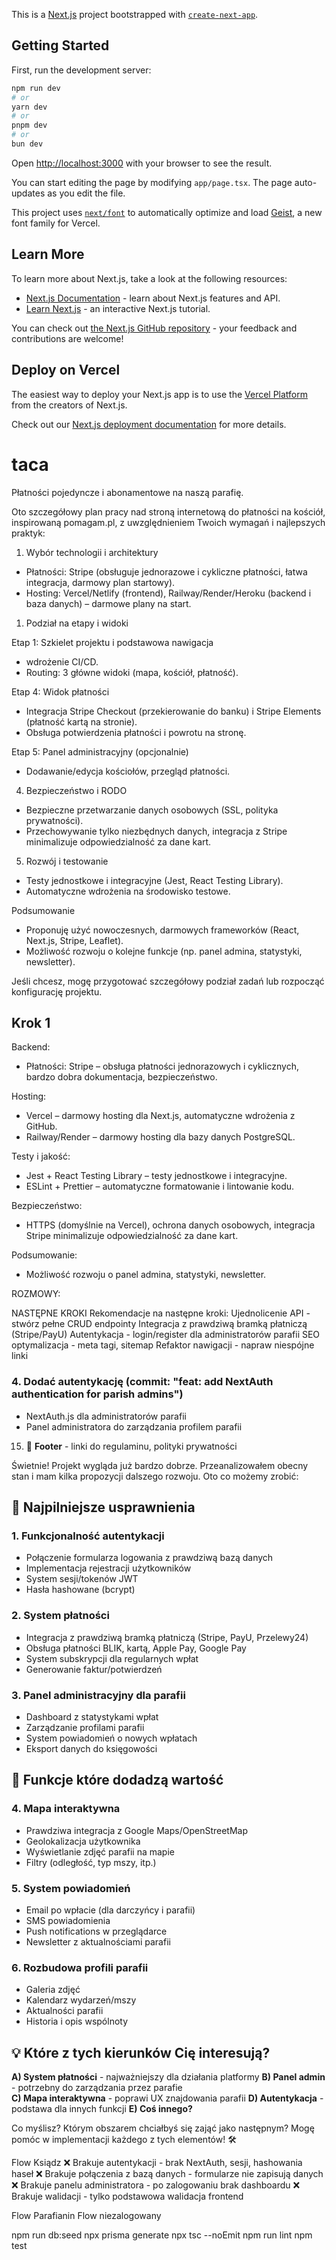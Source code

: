This is a [Next.js](https://nextjs.org) project bootstrapped with [`create-next-app`](https://nextjs.org/docs/app/api-reference/cli/create-next-app).

## Getting Started

First, run the development server:

```bash
npm run dev
# or
yarn dev
# or
pnpm dev
# or
bun dev
```

Open [http://localhost:3000](http://localhost:3000) with your browser to see the result.

You can start editing the page by modifying `app/page.tsx`. The page auto-updates as you edit the file.

This project uses [`next/font`](https://nextjs.org/docs/app/building-your-application/optimizing/fonts) to automatically optimize and load [Geist](https://vercel.com/font), a new font family for Vercel.

## Learn More

To learn more about Next.js, take a look at the following resources:

- [Next.js Documentation](https://nextjs.org/docs) - learn about Next.js features and API.
- [Learn Next.js](https://nextjs.org/learn) - an interactive Next.js tutorial.

You can check out [the Next.js GitHub repository](https://github.com/vercel/next.js) - your feedback and contributions are welcome!

## Deploy on Vercel

The easiest way to deploy your Next.js app is to use the [Vercel Platform](https://vercel.com/new?utm_medium=default-template&filter=next.js&utm_source=create-next-app&utm_campaign=create-next-app-readme) from the creators of Next.js.

Check out our [Next.js deployment documentation](https://nextjs.org/docs/app/building-your-application/deploying) for more details.




# taca

Płatności pojedyncze i abonamentowe na naszą parafię.


Oto szczegółowy plan pracy nad stroną internetową do płatności na kościół, inspirowaną pomagam.pl, z uwzględnieniem Twoich wymagań i najlepszych praktyk:

1. Wybór technologii i architektury
- Płatności: Stripe (obsługuje jednorazowe i cykliczne płatności, łatwa integracja, darmowy plan startowy).
- Hosting: Vercel/Netlify (frontend), Railway/Render/Heroku (backend i baza danych) – darmowe plany na start.

1. Podział na etapy i widoki

Etap 1: Szkielet projektu i podstawowa nawigacja
- wdrożenie CI/CD.
- Routing: 3 główne widoki (mapa, kościół, płatność).

Etap 4: Widok płatności
- Integracja Stripe Checkout (przekierowanie do banku) i Stripe Elements (płatność kartą na stronie).
- Obsługa potwierdzenia płatności i powrotu na stronę.

Etap 5: Panel administracyjny (opcjonalnie)
- Dodawanie/edycja kościołów, przegląd płatności.

4. Bezpieczeństwo i RODO

- Bezpieczne przetwarzanie danych osobowych (SSL, polityka prywatności).
- Przechowywanie tylko niezbędnych danych, integracja z Stripe minimalizuje odpowiedzialność za dane kart.

5. Rozwój i testowanie

- Testy jednostkowe i integracyjne (Jest, React Testing Library).
- Automatyczne wdrożenia na środowisko testowe.

Podsumowanie

- Proponuję użyć nowoczesnych, darmowych frameworków (React, Next.js, Stripe, Leaflet).
- Możliwość rozwoju o kolejne funkcje (np. panel admina, statystyki, newsletter).

Jeśli chcesz, mogę przygotować szczegółowy podział zadań lub rozpocząć konfigurację projektu.


## Krok 1

Backend:
- Płatności: Stripe – obsługa płatności jednorazowych i cyklicznych, bardzo dobra dokumentacja, bezpieczeństwo.

Hosting:
- Vercel – darmowy hosting dla Next.js, automatyczne wdrożenia z GitHub.
- Railway/Render – darmowy hosting dla bazy danych PostgreSQL.

Testy i jakość:
- Jest + React Testing Library – testy jednostkowe i integracyjne.
- ESLint + Prettier – automatyczne formatowanie i lintowanie kodu.

Bezpieczeństwo:
- HTTPS (domyślnie na Vercel), ochrona danych osobowych, integracja Stripe minimalizuje odpowiedzialność za dane kart.

Podsumowanie:
- Możliwość rozwoju o panel admina, statystyki, newsletter.

ROZMOWY:



NASTĘPNE KROKI
Rekomendacje na następne kroki:
Ujednolicenie API - stwórz pełne CRUD endpointy
Integracja z prawdziwą bramką płatniczą (Stripe/PayU)
Autentykacja - login/register dla administratorów parafii
SEO optymalizacja - meta tagi, sitemap
Refaktor nawigacji - napraw niespójne linki

### **4. Dodać autentykację (commit: "feat: add NextAuth authentication for parish admins")**
- NextAuth.js dla administratorów parafii
- Panel administratora do zarządzania profilem parafii
15. 🔗 **Footer** - linki do regulaminu, polityki prywatności



Świetnie! Projekt wygląda już bardzo dobrze. Przeanalizowałem obecny stan i mam kilka propozycji dalszego rozwoju. Oto co możemy zrobić:

## 🎯 **Najpilniejsze usprawnienia**

### 1. **Funkcjonalność autentykacji**
- Połączenie formularza logowania z prawdziwą bazą danych
- Implementacja rejestracji użytkowników
- System sesji/tokenów JWT
- Hasła hashowane (bcrypt)

### 2. **System płatności**
- Integracja z prawdziwą bramką płatniczą (Stripe, PayU, Przelewy24)
- Obsługa płatności BLIK, kartą, Apple Pay, Google Pay
- System subskrypcji dla regularnych wpłat
- Generowanie faktur/potwierdzeń

### 3. **Panel administracyjny dla parafii**
- Dashboard z statystykami wpłat
- Zarządzanie profilami parafii
- System powiadomień o nowych wpłatach
- Eksport danych do księgowości

## 🚀 **Funkcje które dodadzą wartość**

### 4. **Mapa interaktywna**
- Prawdziwa integracja z Google Maps/OpenStreetMap
- Geolokalizacja użytkownika
- Wyświetlanie zdjęć parafii na mapie
- Filtry (odległość, typ mszy, itp.)

### 5. **System powiadomień**
- Email po wpłacie (dla darczyńcy i parafii)
- SMS powiadomienia
- Push notifications w przeglądarce
- Newsletter z aktualnościami parafii

### 6. **Rozbudowa profili parafii**
- Galeria zdjęć
- Kalendarz wydarzeń/mszy
- Aktualności parafii
- Historia i opis wspólnoty

## 💡 **Które z tych kierunków Cię interesują?**

**A) System płatności** - najważniejszy dla działania platformy
**B) Panel admin** - potrzebny do zarządzania przez parafie  
**C) Mapa interaktywna** - poprawi UX znajdowania parafii
**D) Autentykacja** - podstawa dla innych funkcji
**E) Coś innego?**

Co myślisz? Którym obszarem chciałbyś się zająć jako następnym? Mogę pomóc w implementacji każdego z tych elementów! 🛠️


Flow Ksiądz
❌ Brakuje autentykacji - brak NextAuth, sesji, hashowania haseł
❌ Brakuje połączenia z bazą danych - formularze nie zapisują danych
❌ Brakuje panelu administratora - po zalogowaniu brak dashboardu
❌ Brakuje walidacji - tylko podstawowa walidacja frontend

Flow Parafianin
Flow niezalogowany

npm run db:seed
npx prisma generate
npx tsc --noEmit
npm run lint
npm test
